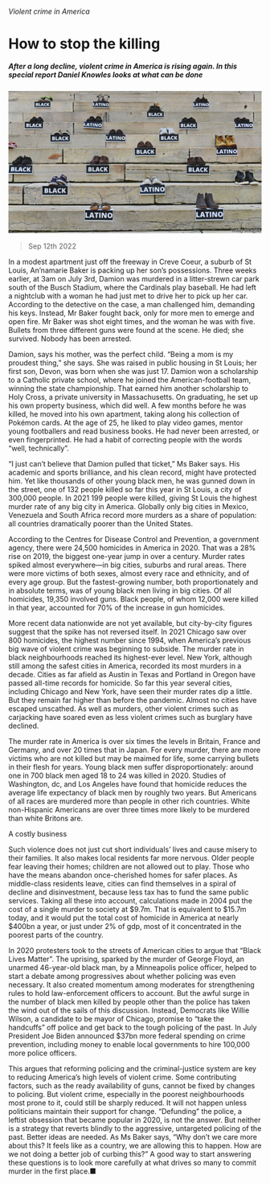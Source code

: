 ###### Violent crime in America

# How to stop the killing 

##### After a long decline, violent crime in America is rising again. In this special report Daniel Knowles looks at what can be done 

![image](images/20220917_SRP028.jpg) 

> Sep 12th 2022 

In a modest apartment just off the freeway in Creve Coeur, a suburb of St Louis, An’namarie Baker is packing up her son’s possessions. Three weeks earlier, at 3am on July 3rd, Damion was murdered in a litter-strewn car park south of the Busch Stadium, where the Cardinals play baseball. He had left a nightclub with a woman he had just met to drive her to pick up her car. According to the detective on the case, a man challenged him, demanding his keys. Instead, Mr Baker fought back, only for more men to emerge and open fire. Mr Baker was shot eight times, and the woman he was with five. Bullets from three different guns were found at the scene. He died; she survived. Nobody has been arrested.

Damion, says his mother, was the perfect child. “Being a mom is my proudest thing,” she says. She was raised in public housing in St Louis; her first son, Devon, was born when she was just 17. Damion won a scholarship to a Catholic private school, where he joined the American-football team, winning the state championship. That earned him another scholarship to Holy Cross, a private university in Massachusetts. On graduating, he set up his own property business, which did well. A few months before he was killed, he moved into his own apartment, taking along his collection of Pokémon cards. At the age of 25, he liked to play video games, mentor young footballers and read business books. He had never been arrested, or even fingerprinted. He had a habit of correcting people with the words “well, technically”.

“I just can’t believe that Damion pulled that ticket,” Ms Baker says. His academic and sports brilliance, and his clean record, might have protected him. Yet like thousands of other young black men, he was gunned down in the street, one of 132 people killed so far this year in St Louis, a city of 300,000 people. In 2021 199 people were killed, giving St Louis the highest murder rate of any big city in America. Globally only big cities in Mexico, Venezuela and South Africa record more murders as a share of population: all countries dramatically poorer than the United States.

According to the Centres for Disease Control and Prevention, a government agency, there were 24,500 homicides in America in 2020. That was a 28% rise on 2019, the biggest one-year jump in over a century. Murder rates spiked almost everywhere—in big cities, suburbs and rural areas. There were more victims of both sexes, almost every race and ethnicity, and of every age group. But the fastest-growing number, both proportionately and in absolute terms, was of young black men living in big cities. Of all homicides, 19,350 involved guns. Black people, of whom 12,000 were killed in that year, accounted for 70% of the increase in gun homicides.


More recent data nationwide are not yet available, but city-by-city figures suggest that the spike has not reversed itself. In 2021 Chicago saw over 800 homicides, the highest number since 1994, when America’s previous big wave of violent crime was beginning to subside. The murder rate in black neighbourhoods reached its highest-ever level. New York, although still among the safest cities in America, recorded its most murders in a decade. Cities as far afield as Austin in Texas and Portland in Oregon have passed all-time records for homicide. So far this year several cities, including Chicago and New York, have seen their murder rates dip a little. But they remain far higher than before the pandemic. Almost no cities have escaped unscathed. As well as murders, other violent crimes such as carjacking have soared even as less violent crimes such as burglary have declined.


The murder rate in America is over six times the levels in Britain, France and Germany, and over 20 times that in Japan. For every murder, there are more victims who are not killed but may be maimed for life, some carrying bullets in their flesh for years. Young black men suffer disproportionately: around one in 700 black men aged 18 to 24 was killed in 2020. Studies of Washington, dc, and Los Angeles have found that homicide reduces the average life expectancy of black men by roughly two years. But Americans of all races are murdered more than people in other rich countries. White non-Hispanic Americans are over three times more likely to be murdered than white Britons are. 

A costly business

Such violence does not just cut short individuals’ lives and cause misery to their families. It also makes local residents far more nervous. Older people fear leaving their homes; children are not allowed out to play. Those who have the means abandon once-cherished homes for safer places. As middle-class residents leave, cities can find themselves in a spiral of decline and disinvestment, because less tax has to fund the same public services. Taking all these into account, calculations made in 2004 put the cost of a single murder to society at $9.7m. That is equivalent to $15.7m today, and it would put the total cost of homicide in America at nearly $400bn a year, or just under 2% of gdp, most of it concentrated in the poorest parts of the country.

In 2020 protesters took to the streets of American cities to argue that “Black Lives Matter”. The uprising, sparked by the murder of George Floyd, an unarmed 46-year-old black man, by a Minneapolis police officer, helped to start a debate among progressives about whether policing was even necessary. It also created momentum among moderates for strengthening rules to hold law-enforcement officers to account. But the awful surge in the number of black men killed by people other than the police has taken the wind out of the sails of this discussion. Instead, Democrats like Willie Wilson, a candidate to be mayor of Chicago, promise to “take the handcuffs” off police and get back to the tough policing of the past. In July President Joe Biden announced $37bn more federal spending on crime prevention, including money to enable local governments to hire 100,000 more police officers. 

This  argues that reforming policing and the criminal-justice system are key to reducing America’s high levels of violent crime. Some contributing factors, such as the ready availability of guns, cannot be fixed by changes to policing. But violent crime, especially in the poorest neighbourhoods most prone to it, could still be sharply reduced. It will not happen unless politicians maintain their support for change. “Defunding” the police, a leftist obsession that became popular in 2020, is not the answer. But neither is a strategy that reverts blindly to the aggressive, untargeted policing of the past. Better ideas are needed. As Ms Baker says, “Why don’t we care more about this? It feels like as a country, we are allowing this to happen. How are we not doing a better job of curbing this?” A good way to start answering these questions is to look more carefully at what drives so many to commit murder in the first place.■

